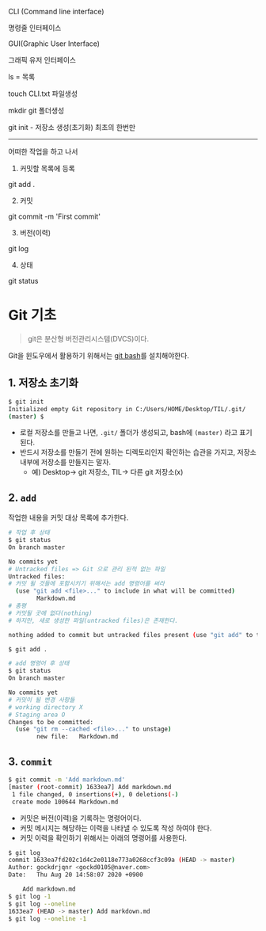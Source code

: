 CLI (Command line interface)

명령줄 인터페이스

GUI(Graphic User Interface)

그래픽 유저 인터페이스



ls = 목록

touch CLI.txt 파일생성

mkdir git 폴더생성

git init - 저장소 생성(초기화) 최초의 한번만

----------------------------------------------------------------

어떠한 작업을 하고 나서



1) 커밋할 목록에 등록

git add . 

2) 커밋

git commit -m 'First commit'

3) 버전(이력)

git log

4) 상태

git status

# Git 기초

>  git은 분산형 버전관리시스템(DVCS)이다.

Git을 윈도우에서 활용하기 위해서는 [git bash](https://gitforwindows.org/)를 설치해야한다.

## 1. 저장소 초기화

```bash
$ git init
Initialized empty Git repository in C:/Users/HOME/Desktop/TIL/.git/
(master) $
```

* 로컬 저장소를 만들고 나면, `.git/` 폴더가 생성되고, bash에 `(master)` 라고 표기 된다.
* 반드시 저장소를 만들기 전에 원하는 디렉토리인지 확인하는 습관을 가지고, 저장소 내부에 저장소를 만들지는 말자.
  * 예) Desktop-> git 저장소, TIL-> 다른 git 저장소(x)

## 2. `add`

작업한 내용을 커밋 대상 목록에 추가한다.

```bash
# 작업 후 상태
$ git status
On branch master

No commits yet
# Untracked files => Git 으로 관리 된적 없는 파일
Untracked files:
# 커밋 될 것들에 포함시키기 위해서는 add 명령어를 써라
  (use "git add <file>..." to include in what will be committed)
        Markdown.md
# 총평
# 커밋될 곳에 없다(nothing)
# 하지만, 새로 생성한 파일(untracked files)은 존재한다.

nothing added to commit but untracked files present (use "git add" to track)
```

```bash
$ git add .
```

```bash
# add 명령어 후 상태
$ git status
On branch master

No commits yet
# 커밋이 될 변경 사항들
# working directory X
# Staging area O
Changes to be committed:
  (use "git rm --cached <file>..." to unstage)
        new file:   Markdown.md

```

## 3. `commit`

```bash
$ git commit -m 'Add markdown.md'
[master (root-commit) 1633ea7] Add markdown.md
 1 file changed, 0 insertions(+), 0 deletions(-)
 create mode 100644 Markdown.md
```

* 커밋은 버전(이력)을 기록하는 명령어이다.
* 커밋 메시지는 해당하는 이력을 나타낼 수 있도록 작성 하여야 한다.
* 커밋 이력을 확인하기 위해서는 아래의 명령어를 사용한다.

```bash
$ git log
commit 1633ea7fd202c1d4c2e0118e773a0268ccf3c09a (HEAD -> master)
Author: gockdrjqnr <gockd0105@naver.com>
Date:   Thu Aug 20 14:58:07 2020 +0900

    Add markdown.md
$ git log -1
$ git log --oneline
1633ea7 (HEAD -> master) Add markdown.md
$ git log --oneline -1
```





